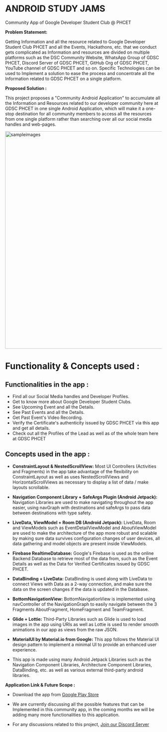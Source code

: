 # ANDROID STUDY JAMS

Community App of Google Developer Student Club @ PHCET

<b> Problem Statement: </b>

Getting Information and all the resource related to Google Developer Student Club PHCET and all the Events, Hackathons, etc. that we conduct gets complicated as Information and resources are divided on multiple platforms such as the DSC Community Website, WhatsApp Group of GDSC PHCET, Discord Server of GDSC PHCET, GitHub Org of GDSC PHCET, YouTube channel of GDSC PHCET and so on. Specific Technologies can be used to Implement a solution to ease the process and concentrate all the Information related to GDSC PHCET on a single platform.

<b> Proposed Solution : </b>

This project proposes a "Community Android Application" to accumulate all the Information and Resources related to our developer community here at GDSC PHCET in one single Android Application, which will make it a one-stop destination for all community members to access all the resources from one single platform rather than searching over all our social media handles and web-pages.

<img width="700" alt="sampleimages" src="https://cdn.discordapp.com/attachments/881638762877177858/930102135998263316/unknown.png">
    	  	
# <b> Functionality & Concepts used : </b>


## Functionalities in the app :

- Find all our Social Media handles and Developer Profiles.
- Get to know more about Google Developer Student Clubs.
- See Upcoming Event and all the Details.
- See Past Events and all the Details.
- Get Past Event's Video Recording.
- Verify the Certificate's authenticity issued by GDSC PHCET via this app and get all details.
- Check out all the Profiles of the Lead as well as of the whole team here at GDSC PHCET

## Concepts used in the app :

- **ConstraintLayout & NestedScrollView:** Most UI Controllers (Activities and Fragments) in the app take advantage of the flexibility on ConstraintLayout as well as uses NestedScrollViews and HorizontalScrollViews as necessary to display a list of data / make layouts scrollable.
- **Navigation Component Library + SafeArgs Plugin (Android Jetpack):** Navigation Libraries are used to make navigating throughout the app easier, using navGraph with destinations and safeArgs to pass data between destinations with type safety.
- **LiveData, ViewModel + Room DB (Android Jetpack):** LiveData, Room and ViewModels such as EventDetailViewModel and AboutViewModel are used to make the architecture of the app more robust and scalable by making sure data survives configuration changes of user devices, all data gathering and model objects are present inside ViewModels.

- **Firebase RealtimeDatabase:** Google's Firebase is used as the online Backend Database to retrieve most of the data from, such as the Event Details as well as the Data for Verified Certificates issued by GDSC PHCET.
- **DataBinding + LiveData:** DataBinding is used along with LiveData to connect Views with Data as a 2-way connection, and make sure the data on the screen changes if the data is updated in the Database.
- **BottomNavigationView:** BottomNavigationView is implemented using navController of the NavigationGraph to easily navigate between the 3 Fragments AboutFragment, HomeFragment and TeamFragment.

- **Glide + Lottie:** Third-Party Libraries such as Glide is used to load images in the app using URIs as well as Lottie is used to render smooth animations in our app as views from the raw JSON.
- **MaterialUI by Material.io from Google:** This app follows the Material UI design pattern to implement a minimal UI to provide an enhanced user experience.
- This app is made using many Android Jetpack Libraries such as the Navigation Component Libraries, Architecture Component Libraries, DataBinding, etc. as well as various external third-party android libraries.

<b> Application Link & Future Scope : </b>

- Download the app from [Google Play Store](https://play.google.com/store/apps/details?id=com.finite.gdscphcet)

<!--- The app is in the Alpha stage current and is being tested, discussed and developed by the student developers here at GDSC PHCET, the app will be released to the Google Play Store as soon as it's ready for the Beta Release. For now, the app can be downloaded from : [CLICK HERE](https://github.com/DSC-PHCET/gdsc-android-app/releases/download/v1.0.0-alpha/gdsc-phcet-alpha-1.0.0.apk)-->

- We are currently discussing all the possible features that can be Implemented in this community app, in the coming months we will be adding many more functionalities to this application.

- For any discussions related to this project, [Join our Discord Server](https://discord.gg/pPyW66y545)
